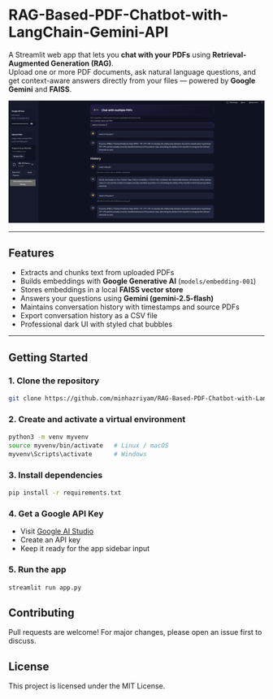 # RAG-Based-PDF-Chatbot-with-LangChain-Gemini-API
A Streamlit web app that lets you **chat with your PDFs** using **Retrieval-Augmented Generation (RAG)**.  
Upload one or more PDF documents, ask natural language questions, and get context-aware answers directly from your files — powered by **Google Gemini** and **FAISS**.


![demo](./ui/Ui.png)

---

##  Features
-  Extracts and chunks text from uploaded PDFs  
-  Builds embeddings with **Google Generative AI** (`models/embedding-001`)  
-  Stores embeddings in a local **FAISS vector store**  
-  Answers your questions using **Gemini (gemini-2.5-flash)**  
-  Maintains conversation history with timestamps and source PDFs  
-  Export conversation history as a CSV file  
-  Professional dark UI with styled chat bubbles  

---

##  Getting Started

### 1. Clone the repository
```bash
git clone https://github.com/minhazriyam/RAG-Based-PDF-Chatbot-with-LangChain-Gemini-API.git
```

### 2. Create and activate a virtual environment
```bash
python3 -m venv myvenv
source myvenv/bin/activate   # Linux / macOS
myvenv\Scripts\activate      # Windows
```

### 3. Install dependencies
```bash
pip install -r requirements.txt
```

### 4. Get a Google API Key
* Visit [Google AI Studio](https://aistudio.google.com)
* Create an API key
* Keep it ready for the app sidebar input

### 5. Run the app
```bash
streamlit run app.py
```

## Contributing
Pull requests are welcome! For major changes, please open an issue first to discuss.

## License

This project is licensed under the MIT License.
